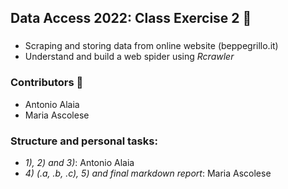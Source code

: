## Data Access 2022: Class Exercise 2 :page_facing_up:

### 
- Scraping and storing data from online website (beppegrillo.it)
- Understand and build a web spider using <i>Rcrawler</i>

### Contributors :construction_worker:

- Antonio Alaia
- Maria Ascolese

### Structure and personal tasks:

- *1), 2) and 3)*: Antonio Alaia
- *4) (.a, .b, .c), 5) and final markdown report*: Maria Ascolese
